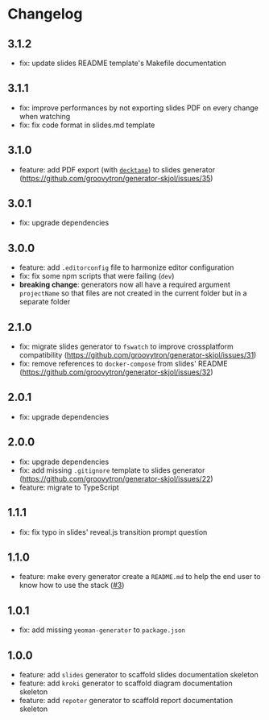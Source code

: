 # Changelog

## 3.1.2

- fix: update slides README template's Makefile documentation

## 3.1.1

- fix: improve performances by not exporting slides PDF on every change when watching
- fix: fix code format in slides.md template

## 3.1.0

- feature: add PDF export (with [`decktape`](https://github.com/astefanutti/decktape)) to slides generator (<https://github.com/groovytron/generator-skjol/issues/35>)

## 3.0.1

- fix: upgrade dependencies

## 3.0.0

- feature: add `.editorconfig` file to harmonize editor configuration
- fix: fix some npm scripts that were failing (`dev`)
- **breaking change**: generators now all have a required argument `projectName`
  so that files are not created in the current folder but in a separate folder

## 2.1.0

- fix: migrate slides generator to `fswatch` to improve crossplatform compatibility (https://github.com/groovytron/generator-skjol/issues/31)
- fix: remove references to `docker-compose` from slides' README (https://github.com/groovytron/generator-skjol/issues/32)

## 2.0.1

- fix: upgrade dependencies

## 2.0.0

- fix: upgrade dependencies
- fix: add missing `.gitignore` template to slides generator (https://github.com/groovytron/generator-skjol/issues/22)
- feature: migrate to TypeScript

## 1.1.1

- fix: fix typo in slides' reveal.js transition prompt question

## 1.1.0

- feature: make every generator create a `README.md` to help the end user to know how to use the stack ([#3](https://github.com/groovytron/generator-skjol/issues/3))

## 1.0.1

- fix: add missing `yeoman-generator` to `package.json`

## 1.0.0

- feature: add `slides` generator to scaffold slides documentation skeleton
- feature: add `kroki` generator to scaffold diagram documentation skeleton
- feature: add `repoter` generator to scaffold report documentation skeleton
